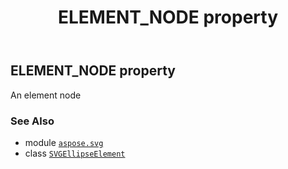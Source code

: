﻿---
title: ELEMENT_NODE property
second_title: Aspose.SVG for Python via .NET API References
description: 
type: docs
weight: 550
url: /python-net/aspose.svg/svgellipseelement/element_node/
is_root: false
---

## ELEMENT_NODE property


An element node

### See Also
* module [`aspose.svg`](../../)
* class [`SVGEllipseElement`](/svg/python-net/aspose.svg/svgellipseelement)
